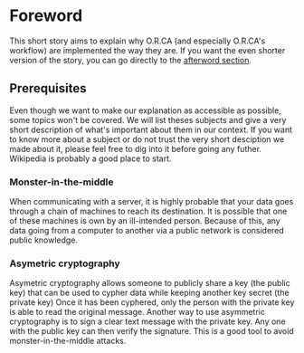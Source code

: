 # Foreword

This short story aims to explain why O.R.CA (and especially O.R.CA's workflow) are implemented the way they are.
If you want the even shorter version of the story, you can go directly to the [afterword section](./afterword.md).

## Prerequisites

Even though we want to make our explanation as accessible as possible, some topics won't be covered.
We will list theses subjects and give a very short description of what's important about them in our context.
If you want to know more about a subject or do not trust the very short desciption we made about it, please feel free to dig into it before going any futher.
Wikipedia is probably a good place to start.

### Monster-in-the-middle

When communicating with a server, it is highly probable that your data goes through a chain of machines to reach its destination.
It is possible that one of these machines is own by an ill-intended person.
Because of this, any data going from a computer to another via a public network is considered public knowledge.

### Asymetric cryptography

Asymetric cryptography allows someone to publicly share a key (the public key) that can be used to cypher data while keeping another key secret (the private key)
Once it has been cyphered, only the person with the private key is able to read the original message.
Another way to use asymmetric cryptography is to sign a clear text message with the private key.
Any one with the public key can then verify the signature.
This is a good tool to avoid monster-in-the-middle attacks.
